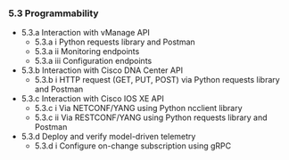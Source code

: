 ### 5.3 Programmability

* 5.3.a Interaction with vManage API
  * 5.3.a i Python requests library and Postman
  * 5.3.a ii Monitoring endpoints
  * 5.3.a iii Configuration endpoints
* 5.3.b Interaction with Cisco DNA Center API
  * 5.3.b i HTTP request (GET, PUT, POST) via Python requests library and Postman
* 5.3.c Interaction with Cisco IOS XE API
  * 5.3.c i Via NETCONF/YANG using Python ncclient library
  * 5.3.c ii Via RESTCONF/YANG using Python requests library and Postman
* 5.3.d Deploy and verify model-driven telemetry
  * 5.3.d i Configure on-change subscription using gRPC


